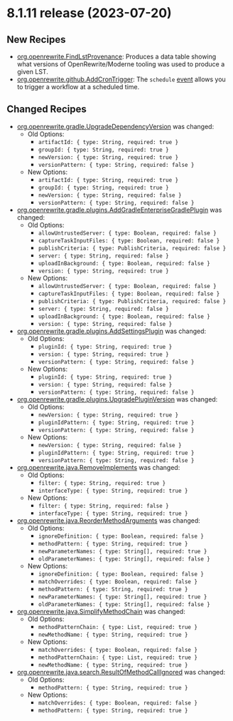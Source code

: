 # 8.1.11 release (2023-07-20)

## New Recipes

* [org.openrewrite.FindLstProvenance](../../../recipes/findlstprovenance): Produces a data table showing what versions of OpenRewrite/Moderne tooling was used to produce a given LST. 
* [org.openrewrite.github.AddCronTrigger](../../../recipes/github/addcrontrigger): The `schedule` [event](https://docs.github.com/en/actions/reference/events-that-trigger-workflows#scheduled-events) allows you to trigger a workflow at a scheduled time. 

## Changed Recipes

* [org.openrewrite.gradle.UpgradeDependencyVersion](../../../recipes/gradle/upgradedependencyversion) was changed:
  * Old Options:
    * `artifactId: { type: String, required: true }`
    * `groupId: { type: String, required: true }`
    * `newVersion: { type: String, required: true }`
    * `versionPattern: { type: String, required: false }`
  * New Options:
    * `artifactId: { type: String, required: true }`
    * `groupId: { type: String, required: true }`
    * `newVersion: { type: String, required: false }`
    * `versionPattern: { type: String, required: false }`
* [org.openrewrite.gradle.plugins.AddGradleEnterpriseGradlePlugin](../../../recipes/gradle/plugins/addgradleenterprisegradleplugin) was changed:
  * Old Options:
    * `allowUntrustedServer: { type: Boolean, required: false }`
    * `captureTaskInputFiles: { type: Boolean, required: false }`
    * `publishCriteria: { type: PublishCriteria, required: false }`
    * `server: { type: String, required: false }`
    * `uploadInBackground: { type: Boolean, required: false }`
    * `version: { type: String, required: true }`
  * New Options:
    * `allowUntrustedServer: { type: Boolean, required: false }`
    * `captureTaskInputFiles: { type: Boolean, required: false }`
    * `publishCriteria: { type: PublishCriteria, required: false }`
    * `server: { type: String, required: false }`
    * `uploadInBackground: { type: Boolean, required: false }`
    * `version: { type: String, required: false }`
* [org.openrewrite.gradle.plugins.AddSettingsPlugin](../../../recipes/gradle/plugins/addsettingsplugin) was changed:
  * Old Options:
    * `pluginId: { type: String, required: true }`
    * `version: { type: String, required: true }`
    * `versionPattern: { type: String, required: false }`
  * New Options:
    * `pluginId: { type: String, required: true }`
    * `version: { type: String, required: false }`
    * `versionPattern: { type: String, required: false }`
* [org.openrewrite.gradle.plugins.UpgradePluginVersion](../../../recipes/gradle/plugins/upgradepluginversion) was changed:
  * Old Options:
    * `newVersion: { type: String, required: true }`
    * `pluginIdPattern: { type: String, required: true }`
    * `versionPattern: { type: String, required: false }`
  * New Options:
    * `newVersion: { type: String, required: false }`
    * `pluginIdPattern: { type: String, required: true }`
    * `versionPattern: { type: String, required: false }`
* [org.openrewrite.java.RemoveImplements](../../../recipes/java/removeimplements) was changed:
  * Old Options:
    * `filter: { type: String, required: true }`
    * `interfaceType: { type: String, required: true }`
  * New Options:
    * `filter: { type: String, required: false }`
    * `interfaceType: { type: String, required: true }`
* [org.openrewrite.java.ReorderMethodArguments](../../../recipes/java/reordermethodarguments) was changed:
  * Old Options:
    * `ignoreDefinition: { type: Boolean, required: false }`
    * `methodPattern: { type: String, required: true }`
    * `newParameterNames: { type: String[], required: true }`
    * `oldParameterNames: { type: String[], required: false }`
  * New Options:
    * `ignoreDefinition: { type: Boolean, required: false }`
    * `matchOverrides: { type: Boolean, required: false }`
    * `methodPattern: { type: String, required: true }`
    * `newParameterNames: { type: String[], required: true }`
    * `oldParameterNames: { type: String[], required: false }`
* [org.openrewrite.java.SimplifyMethodChain](../../../recipes/java/simplifymethodchain) was changed:
  * Old Options:
    * `methodPatternChain: { type: List, required: true }`
    * `newMethodName: { type: String, required: true }`
  * New Options:
    * `matchOverrides: { type: Boolean, required: false }`
    * `methodPatternChain: { type: List, required: true }`
    * `newMethodName: { type: String, required: true }`
* [org.openrewrite.java.search.ResultOfMethodCallIgnored](../../../recipes/java/search/resultofmethodcallignored) was changed:
  * Old Options:
    * `methodPattern: { type: String, required: true }`
  * New Options:
    * `matchOverrides: { type: Boolean, required: false }`
    * `methodPattern: { type: String, required: true }`